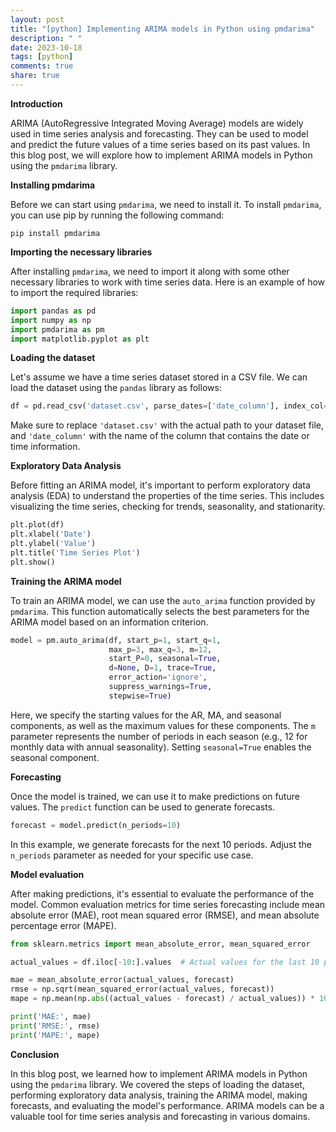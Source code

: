 ```yaml
---
layout: post
title: "[python] Implementing ARIMA models in Python using pmdarima"
description: " "
date: 2023-10-18
tags: [python]
comments: true
share: true
---
```


**Introduction**

ARIMA (AutoRegressive Integrated Moving Average) models are widely used in time series analysis and forecasting. They can be used to model and predict the future values of a time series based on its past values. In this blog post, we will explore how to implement ARIMA models in Python using the `pmdarima` library.

**Installing pmdarima**

Before we can start using `pmdarima`, we need to install it. To install `pmdarima`, you can use pip by running the following command:

```
pip install pmdarima
```

**Importing the necessary libraries**

After installing `pmdarima`, we need to import it along with some other necessary libraries to work with time series data. Here is an example of how to import the required libraries:

```python
import pandas as pd
import numpy as np
import pmdarima as pm
import matplotlib.pyplot as plt
```

**Loading the dataset**

Let's assume we have a time series dataset stored in a CSV file. We can load the dataset using the `pandas` library as follows:

```python
df = pd.read_csv('dataset.csv', parse_dates=['date_column'], index_col='date_column')
```

Make sure to replace `'dataset.csv'` with the actual path to your dataset file, and `'date_column'` with the name of the column that contains the date or time information.

**Exploratory Data Analysis**

Before fitting an ARIMA model, it's important to perform exploratory data analysis (EDA) to understand the properties of the time series. This includes visualizing the time series, checking for trends, seasonality, and stationarity.

```python
plt.plot(df)
plt.xlabel('Date')
plt.ylabel('Value')
plt.title('Time Series Plot')
plt.show()
```

**Training the ARIMA model**

To train an ARIMA model, we can use the `auto_arima` function provided by `pmdarima`. This function automatically selects the best parameters for the ARIMA model based on an information criterion.

```python
model = pm.auto_arima(df, start_p=1, start_q=1,
                      max_p=3, max_q=3, m=12,
                      start_P=0, seasonal=True,
                      d=None, D=1, trace=True,
                      error_action='ignore',  
                      suppress_warnings=True, 
                      stepwise=True)
```

Here, we specify the starting values for the AR, MA, and seasonal components, as well as the maximum values for these components. The `m` parameter represents the number of periods in each season (e.g., 12 for monthly data with annual seasonality). Setting `seasonal=True` enables the seasonal component.

**Forecasting**

Once the model is trained, we can use it to make predictions on future values. The `predict` function can be used to generate forecasts.

```python
forecast = model.predict(n_periods=10)
```

In this example, we generate forecasts for the next 10 periods. Adjust the `n_periods` parameter as needed for your specific use case.

**Model evaluation**

After making predictions, it's essential to evaluate the performance of the model. Common evaluation metrics for time series forecasting include mean absolute error (MAE), root mean squared error (RMSE), and mean absolute percentage error (MAPE).

```python
from sklearn.metrics import mean_absolute_error, mean_squared_error

actual_values = df.iloc[-10:].values  # Actual values for the last 10 periods

mae = mean_absolute_error(actual_values, forecast)
rmse = np.sqrt(mean_squared_error(actual_values, forecast))
mape = np.mean(np.abs((actual_values - forecast) / actual_values)) * 100

print('MAE:', mae)
print('RMSE:', rmse)
print('MAPE:', mape)
```

**Conclusion**

In this blog post, we learned how to implement ARIMA models in Python using the `pmdarima` library. We covered the steps of loading the dataset, performing exploratory data analysis, training the ARIMA model, making forecasts, and evaluating the model's performance. ARIMA models can be a valuable tool for time series analysis and forecasting in various domains.